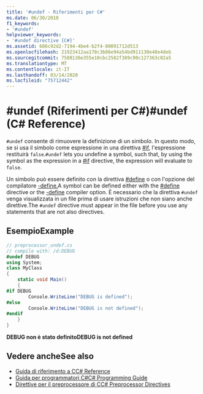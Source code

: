 ```yaml
---
title: '#undef - Riferimenti per C#'
ms.date: 06/30/2018
f1_keywords:
- '#undef'
helpviewer_keywords:
- '#undef directive [C#]'
ms.assetid: 686c92d2-7194-4be4-b2f4-80091712d513
ms.openlocfilehash: 21923412aa178c3b86e94a54bd911130e48e4deb
ms.sourcegitcommit: 7588136e355e10cbc2582f389c90c127363c02a5
ms.translationtype: MT
ms.contentlocale: it-IT
ms.lasthandoff: 03/14/2020
ms.locfileid: "75712442"
---
```

# <a name="undef-c-reference"></a><span data-ttu-id="34f59-102">#undef (Riferimenti per C#)</span><span class="sxs-lookup"><span data-stu-id="34f59-102">#undef (C# Reference)</span></span>
<span data-ttu-id="34f59-103">`#undef` consente di rimuovere la definizione di un simbolo. In questo modo, se si usa il simbolo come espressione in una direttiva [#if](./preprocessor-if.md), l'espressione restituirà `false`.</span><span class="sxs-lookup"><span data-stu-id="34f59-103">`#undef` lets you undefine a symbol, such that, by using the symbol as the expression in a [#if](./preprocessor-if.md) directive, the expression will evaluate to `false`.</span></span>  
  
 <span data-ttu-id="34f59-104">Un simbolo può essere definito con la direttiva [#define](./preprocessor-define.md) o con l'opzione del compilatore [-define.](../compiler-options/define-compiler-option.md)</span><span class="sxs-lookup"><span data-stu-id="34f59-104">A symbol can be defined either with the [#define](./preprocessor-define.md) directive or the [-define](../compiler-options/define-compiler-option.md) compiler option.</span></span> <span data-ttu-id="34f59-105">È necessario che la direttiva `#undef` venga visualizzata in un file prima di usare istruzioni che non siano anche direttive.</span><span class="sxs-lookup"><span data-stu-id="34f59-105">The `#undef` directive must appear in the file before you use any statements that are not also directives.</span></span>  
  
## <a name="example"></a><span data-ttu-id="34f59-106">Esempio</span><span class="sxs-lookup"><span data-stu-id="34f59-106">Example</span></span>  

```csharp
// preprocessor_undef.cs  
// compile with: /d:DEBUG  
#undef DEBUG  
using System;  
class MyClass
{  
    static void Main()
    {  
#if DEBUG  
        Console.WriteLine("DEBUG is defined");  
#else  
        Console.WriteLine("DEBUG is not defined");  
#endif  
    }  
}  
```

<span data-ttu-id="34f59-107">**DEBUG non è stato definito**</span><span class="sxs-lookup"><span data-stu-id="34f59-107">**DEBUG is not defined**</span></span>

## <a name="see-also"></a><span data-ttu-id="34f59-108">Vedere anche</span><span class="sxs-lookup"><span data-stu-id="34f59-108">See also</span></span>

- [<span data-ttu-id="34f59-109">Guida di riferimento a C</span><span class="sxs-lookup"><span data-stu-id="34f59-109">C# Reference</span></span>](../index.md)
- [<span data-ttu-id="34f59-110">Guida per programmatori C#</span><span class="sxs-lookup"><span data-stu-id="34f59-110">C# Programming Guide</span></span>](../../programming-guide/index.md)
- [<span data-ttu-id="34f59-111">Direttive per il preprocessore di C</span><span class="sxs-lookup"><span data-stu-id="34f59-111">C# Preprocessor Directives</span></span>](./index.md)
